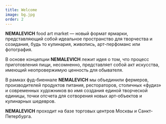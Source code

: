 ```yaml
---
title: Welcome
image: bg.jpg
order: 2
---
```


**NEMALEVICH** food art market — новый формат ярмарки, представляющий собой идеальное пространство для творчества и созидания, будь то кулинария, живопись, арт-перфоманс или фотография.

В основе концепции **NEMALEVICH** лежит идея о том, что процесс приготовления пищи, несомненно, представляет собой акт искусства, имеющий неопровержимую ценность для обывателя.

В рамках фуд-биеннале **NEMALEVICH** мы объединили фермеров, производителей продуктов питания, рестораторов, столичных «фудиз» и современных художников во имя создания единой творческой единицы, точки отсчета для сотворения новых арт-объектов и кулинарных шедевров.

**NEMALEVICH** проходит на базе торговых центров Москвы и Санкт-Петербурга.
